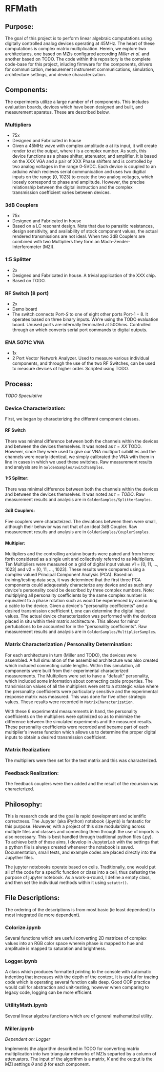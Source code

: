 # RFMath

## Purpose:

The goal of this project is to perform linear algebraic computations using digitally controlled analog devices operating at 45MHz.  The heart of these computations is complex matrix multiplication.  Herein, we explore two architectures, one based on MZIs configured according *Miller et al.* and another based on TODO.  The code within this repository is the complete code-base for this project, inluding firmware for the components, drivers for communication, measurement instrument communications, simulation, architecture settings, and device characterization.

## Components:

The experiments utilize a large number of rf components.  This includes evaluation boards, devices which have been designed and built, and measurement aparatus.  These are described below.

### Multipliers
  * 75x
  * Designed and Fabricated in house
  * Given a 45MHz wave with complex amplitude $a$ at its input, it will create render $t a$ at the output, where $t$ is a complex number.  As such, this device functions as a phase shifter, attenuator, and amplifier.  It is based on the XXX VGA and a pair of XXX Phase shifters and is controlled by two analog voltages in the range 0-5VDC.  Each device is coupled to an arduino which recieves serial communication and uses two digitial inputs on the range [0, 1023] to create the two analog voltages, which loosely correspond to phase and amplitude.  However, the precise relationship between the digital instruction and the complex transmission coefficient varies between devices.
  
### 3dB Couplers
  * 75x
  * Designed and Fabricated in house
  * Based on a LC resonant design.  Note that due to parasitic resistances, design sensitivity, and availability of stock component values, the actual rendered transmissions are not ideal.  When two 3dB Couplers are combined with two Multipliers they form an Mach-Zender-Interferometer (MZI).

### 1:5 Splitter
  * 2x
  * Designed and Fabricated in house.  A trivial application of the XXX chip.
  * Based on TODO.

### RF Switch (8 port) 
  * 2x
  * Demo board
  * The switch connects Port-$S$ to one of eight other ports Port-$1-8$.  It operates based on three binary inputs.  We're using the TODO evaluation board.  Unused ports are internally terminated at 50Ohms.  Controlled through an which converts serial port commands to digital outputs.

### ENA 5071C VNA
  * 1x
  * 2 Port Vector Network Analyzer.  Used to measure various individual components, and through the use of the two RF Switches, can be used to measure devices of higher order.  Scripted using TODO.
  
## Process:

*TODO Speculative*

### Device Characterization:
First, we began by characterizing the different component classes.

#### RF Switch
There was minimal difference between both the channels within the devices and between the devices themselves.  It was noted as $t=XX$ TODO.  However, since they were used to give our VNA multiport cabilities and the channels were nearly identical, we simply calibrated the VNA with them in line in cases in which we used these switches.  Raw measurement results and analysis are in `GoldenSamples/SwitchSamples`.

#### 1:5 Splitter:
There was minimal difference between both the channels within the devices and between the devices themselves.  It was noted as $t=TODO$.  Raw measurement results and analysis are in `GoldenSamples/SplitterSamples`.

#### 3dB Couplers:
Five couplers were characteized.  The deviations between them were small, although their behavior was not that of an ideal 3dB Coupler.  Raw measurement results and analysis are in `GoldenSamples/CouplerSamples`.

#### Multipier:
Multipliers and the controlling arduino boards were paired and from hence forth considered as a single unit and collectively referred to as Multipliers.  Ten Multipliers were measured on a grid of digital input values v1 = [0, 11, ..., 1023] and v2 = [0, 11, ..., 1023].  These results were compared using a complex valued Principal Component Analysis (PCA).  Based on training/testing data sets, it was determined that the first three PCA components could adequeately characterize any device and as such any device's personality could be described by three complex numbers.  Note: multiplying all personality coefficients by the same complex number is equivalent to a phase rotation such as would be experienced by connecting a cable to the device.  Given a device's "personality coefficients" and a desired transmission coefficient $t$, one can determine the digital input values.  The actual device characterization was performed with the devices placed in situ within their matrix architecture.  This allows for minor pertubations to be accounted for in the "personality coefficients".  Raw measurement results and analysis are in `GoldenSamples/MultiplierSamples`.

### Matrix Characterization / Personality Determination:
For each architecture in turn (Miller and TODO), the devices were assembled.  A full simulation of the assembled architecture was also created which included connecting cable lengths.  Within this simulation, all components were built from their experimental characterized measurements.  The Multipliers were set to have a "default" personality, which included some information about connecting cable properties.  The transimission values of all the multipliers were set to a strategic value where the personality coefficients were particularly sensitive and the experimental response matrix was measured.  This was done for five other strategic values.  These results were recorded in `MatrixCharacterization`.

With these 6 experimental measurements in hand, the personality coefficients on the multipliers were optimized so as to minimize the difference between the simulated experiments and the measured results.  These personality coefficients were recorded and became part of each multiplier's inverse function which allows us to determine the proper digital inputs to obtain a desired transmission coefficient.

### Matrix Realization:
The multipliers were then set for the test matrix and this was characterized.

### Feedback Realization:
The feedback couplers were then added and the result of the recursion was characterized.

## Philosophy:

This is research code and the goal is rapid development and scientific correctness.  The Jupyter (aka iPython) notebook (.ipynb) is fantastic for this purpose.  However, with a project of this size modularizing across multiple files and classes and connecting them through the use of imports is also necessary.  This is best handled through traditional python files (.py).  To achieve both of these aims, I develop in JupyterLab with the settings that a python file is always created whenever the notebook is saved.  Documentation, small tests, and example codes are placed directly into the Jupyther files.

The jupyter notebooks operate based on cells.  Traditionally, one would put all of the code for a specific function or class into a cell, thus defeating the purpose of jupyter notebook.  As a work-a-round, I define a empty class, and then set the individual methods within it using `setattr()`.

## File Descriptions:

The ordering of the descriptions is from most basic (ie least dependent) to most integrated (ie more dependent).

### Colorize.ipynb
Several functions which are useful converting 2D matrices of complex values into an RGB color space wherein phase is mapped to hue and amplitude is mapped to saturation and brightness.

### Logger.ipynb
A class which produces formatted printing to the console with automatic indenting that increases with the depth of the context.  It is useful for tracing code which is operating several function calls deep.  Good OOP practice would call for abstraction and unit-testing, however when comparing to legacy code, logging can be more efficient.

### UtilityMath.ipynb
Several linear algebra functions which are of general mathematical utility.

### Miller.ipynb
*Dependent on: Logger*

Implements the algorithm described in TODO for converting matrix multiplication into two triangular networks of MZIs separted by a column of attenuators.  The input of the algorithm is a matrix, $K$ and the output is the MZI settings $\theta$ and $\phi$ for each component. 


